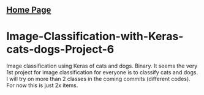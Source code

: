 ## [Home Page](https://noelcodes.github.io/)

# Image-Classification-with-Keras-cats-dogs-Project-6
Image classification using Keras of cats and dogs. Binary.
It seems the very 1st project for image classification for everyone is to classify cats and dogs.
I will try on more than 2 classes in the coming commits (different codes).
For now this is just 2x items.
